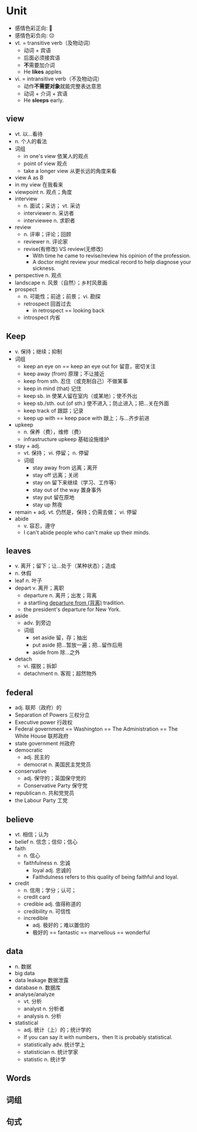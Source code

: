 # Unit

- 感情色彩正向: 🙂
- 感情色彩负向: 😔
- vt. = transitive verb（及物动词）
    - 动词 + 宾语
    - 后面必须接宾语
    - **不**需要加介词
    - He **likes** apples
- vi. = intransitive verb（不及物动词）
    - 动作**不需要对象**就能完整表达意思
    - 动词 + 介词 + 宾语
    - He **sleeps** early.

## view

- vt. 以...看待
- n. 个人的看法
- 词组
    - in one's view 依某人的观点
    - point of view 观点
    - take a longer view 从更长远的角度来看
- view A as B
- in my view 在我看来
- viewpoint n. 观点；角度
- interview
    - n. 面试；采访； vt. 采访
    - interviewer n. 采访者
    - interviewee n. 求职者
- review
    - n. 评审；评论；回顾
    - reviewer n. 评论家
    - revise(有修改) VS review(无修改)
        - With time he came to revise/review his opinion of the profession.
        - A doctor might review your medical record to help diagnose your sickness.
- perspective n. 观点
- landscape n. 风景（自然）；乡村风景画
- prospect
    - n. 可能性；前途；前景； vi. 勘探
    - retrospect 回首过去
        - in retrospect == looking back
    - introspect 内省

## Keep

- v. 保持；继续；抑制
- 词组
    - keep an eye on == keep an eye out for 留意，密切关注
    - keep away (from) 原理；不让接近
    - keep from sth. 忍住（或克制自己）不做某事
    - keep in mind (that) 记住
    - keep sb. in 使某人留在室内（或某地）；使不外出
    - keep sb./sth. out (of sth.) 使不进入；防止进入；把...关在外面
    - keep track of 跟踪；记录
    - keep up with == keep pace with 跟上；与...齐步前进
- upkeep
    - n. 保养（费），维修（费）
    - infrastructure upkeep 基础设施维护
- stay + adj.
    - vt. 保持； vi. 停留； n. 停留
    - 词组
        - stay away from 远离；离开
        - stay off 远离；关闭
        - stay on 留下来继续（学习、工作等）
        - stay out of the way 置身事外
        - stay put 留在原地
        - stay up 熬夜
- remain + adj. vt. 仍然是，保持；仍需去做； vi. 停留
- abide
    - v. 容忍，遵守
    - I can't abide people who can't make up their minds.

## leaves

- v. 离开；留下；让...处于（某种状态）；造成
- n. 休假
- leaf n. 叶子
- depart v. 离开；离职
    - departure n. 离开；出发；背离
    - a startling <ins>departure from (背离)</ins> tradition.
    - the president's departure for New York.
- aside
    - adv. 到旁边
    - 词组
        - set aside 留，存；抽出
        - put aside 把...暂放一遍；把...留作后用
        - aside from 除...之外
- detach
    - vi. 摆脱；拆卸
    - detachment n. 客观；超然物外

## federal

- adj. 联邦（政府）的
- Separation of Powers 三权分立
- Executive power 行政权
- Federal government == Washington == The Administration == The White House 联邦政府
- state government 州政府
- democratic
    - adj. 民主的
    - democrat n. 美国民主党党员
- conservative
    - adj. 保守的；英国保守党的
    - Conservative Party 保守党
- republican n. 共和党党员
- the Labour Party 工党

## believe

- vt. 相信；认为
- belief n. 信念；信仰；信心
- faith
    - n. 信心
    - faithfulness n. 忠诚
        - loyal adj. 忠诚的
        - Faithdulness refers to this quality of being faithful and loyal.
- credit
    - n. 信用；学分；认可；
    - credit card
    - credible adj. 值得称道的
    - credibility n. 可信性
    - incredible
        - adj. 极好的；难以置信的
        - 极好的 == fantastic == marvellous == wonderful

## data

- n. 数据
- big data
- data leakage 数据泄露
- database n. 数据库
- analyse/analyze
    - vt. 分析
    - analyst n. 分析者
    - analysis n. 分析
- statistical
    - adj. 统计（上）的；统计学的
    - If you can say It with numbers，then It is probably statistical.
    - statistically adv. 统计学上
    - statistician n. 统计学家
    - statistic n. 统计学

## Words

## 词组

## 句式

